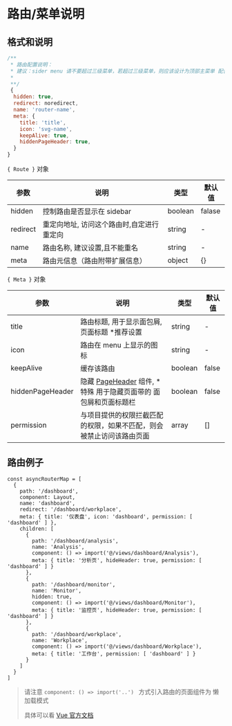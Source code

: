 路由/菜单说明
====



格式和说明
----

```javascript
/**
 * 路由配置说明：
 * 建议：sider menu 请不要超过三级菜单，若超过三级菜单，则应该设计为顶部主菜单 配合左侧次级菜单
 *
 **/ 
 {
  hidden: true,
  redirect: noredirect,
  name: 'router-name',
  meta: {
    title: 'title',
    icon: 'svg-name',
    keepAlive: true,
    hiddenPageHeader: true, 
  }
}
```



`{ Route }` 对象

| 参数     | 说明                                      | 类型    | 默认值 |
| -------- | ----------------------------------------- | ------- | ------ |
| hidden   | 控制路由是否显示在 sidebar                | boolean | falase |
| redirect | 重定向地址, 访问这个路由时,自定进行重定向 | string  | -      |
| name     | 路由名称, 建议设置,且不能重名             | string  | -      |
| meta     | 路由元信息（路由附带扩展信息）            | object  | {}     |



`{ Meta }` 对象

| 参数             | 说明                                                         | 类型    | 默认值 |
| ---------------- | ------------------------------------------------------------ | ------- | ------ |
| title            | 路由标题, 用于显示面包屑, 页面标题 *推荐设置                 | string  | -      |
| icon             | 路由在 menu 上显示的图标                                     | string  | -      |
| keepAlive        | 缓存该路由                                                   | boolean | false  |
| hiddenPageHeader | 隐藏 [PageHeader](https://github.com/sendya/ant-design-pro-vue/blob/master/src/components/layout/PageHeader.vue#L14) 组件, *特殊 用于隐藏页面带的 面包屑和页面标题栏 | boolean | false  |
| permission       | 与项目提供的权限拦截匹配的权限，如果不匹配，则会被禁止访问该路由页面 | array   | []     |



路由例子
----

```ecmascript 6
const asyncRouterMap = [
  {
    path: '/dashboard',
    component: Layout,
    name: 'dashboard',
    redirect: '/dashboard/workplace',
    meta: { title: '仪表盘', icon: 'dashboard', permission: [ 'dashboard' ] },
    children: [
      {
        path: '/dashboard/analysis',
        name: 'Analysis',
        component: () => import('@/views/dashboard/Analysis'),
        meta: { title: '分析页', hideHeader: true, permission: [ 'dashboard' ] }
      },
      {
        path: '/dashboard/monitor',
        name: 'Monitor',
        hidden: true,
        component: () => import('@/views/dashboard/Monitor'),
        meta: { title: '监控页', hideHeader: true, permission: [ 'dashboard' ] }
      },
      {
        path: '/dashboard/workplace',
        name: 'Workplace',
        component: () => import('@/views/dashboard/Workplace'),
        meta: { title: '工作台', permission: [ 'dashboard' ] }
      }
    ]
  }
]
```

> 请注意 `component: () => import('..') ` 方式引入路由的页面组件为 懒加载模式 
>
> 具体可以看 [Vue 官方文档](https://router.vuejs.org/zh/guide/advanced/lazy-loading.html)

